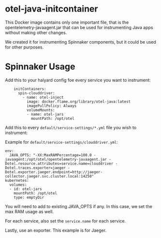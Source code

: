 # otel-java-initcontainer

This Docker image contains only one important file, that is the
opentelemetry-javaagent.jar that can be used for instrumenting
Java apps without making other changes.

We created it for instrumenting Spinnaker components, but it could
be used for other purposes.

# Spinnaker Usage

Add this to your halyard config foe every service you want to instrument:

```
    initContainers:
      spin-clouddriver:
        - name: otel-inject
          image: docker.flame.org/library/otel-java:latest
          imagePullPolicy: Always
          volumeMounts:
          - name: otel-jars
            mountPath: /opt/otel
```

Add this to every `default/service-settings/*.yml` file you wish to instrument:

Example for `default/service-settings/clouddriver.yml`:

```
env:
  JAVA_OPTS: "-XX:MaxRAMPercentage=100.0 -javaagent:/opt/otel/opentelemetry-javaagent.jar -Dotel.resource.attributes=service.name=clouddriver -Dotel.traces.exporter=jaeger -Dotel.exporter.jaeger.endpoint=http://jaeger-collector.jaeger.svc.cluster.local:14250"
kubernetes:
  volumes:
  - id: otel-jars
    mountPath: /opt/otel
    type: emptyDir
```

You will need to add to existing JAVA_OPTS if any.  In this case, we set the max
RAM usage as well.

For each service, also set the `service.name` for each service.

Lastly, use an exporter.  This example is for Jaeger.
